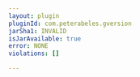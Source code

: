 ```yaml
---
layout: plugin
pluginId: com.peterabeles.gversion
jarSha1: INVALID
isJarAvailable: true
error: NONE
violations: []

---
```

